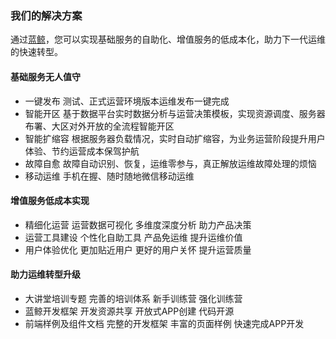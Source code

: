 ### 我们的解决方案
通过[蓝鲸](http://bk.tencent.com/ )，您可以实现基础服务的自助化、增值服务的低成本化，助力下一代运维的快速转型。

#### 基础服务无人值守
- 一键发布
测试、正式运营环境版本运维发布一键完成
- 智能开区
基于数据平台实时数据分析与运营决策模板，实现资源调度、服务器布署、大区对外开放的全流程智能开区
- 智能扩缩容
根据服务器负载情况，实时自动扩缩容，为业务运营阶段提升用户体验、节约运营成本保驾护航
- 故障自愈
故障自动识别、恢复，运维零参与，真正解放运维故障处理的烦恼
- 移动运维
手机在握、随时随地微信移动运维


#### 增值服务低成本实现
- 精细化运营
运营数据可视化
多维度深度分析
助力产品决策
- 运营工具建设
个性化自助工具
产品免运维
提升运维价值
- 用户体验优化
更加贴近用户
更好的用户关怀
提升运营质量


#### 助力运维转型升级
- 大讲堂培训专题
完善的培训体系
新手训练营
强化训练营
- 蓝鲸开发框架
开发资源共享
开放式APP创建
代码开源
- 前端样例及组件文档
完整的开发框架
丰富的页面样例
快速完成APP开发
